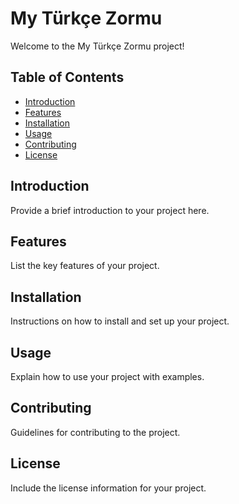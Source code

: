 # My Türkçe Zormu

Welcome to the My Türkçe Zormu project!

## Table of Contents

- [Introduction](#introduction)
- [Features](#features)
- [Installation](#installation)
- [Usage](#usage)
- [Contributing](#contributing)
- [License](#license)

## Introduction

Provide a brief introduction to your project here.

## Features

List the key features of your project.

## Installation

Instructions on how to install and set up your project.

## Usage

Explain how to use your project with examples.

## Contributing

Guidelines for contributing to the project.

## License

Include the license information for your project.
